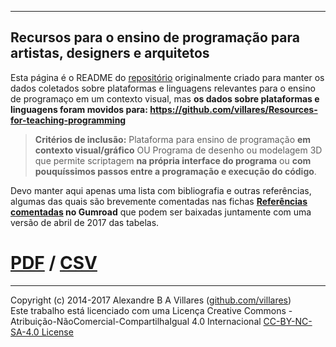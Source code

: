 ----

## Recursos para o ensino de programação para artistas, designers e arquitetos

Esta página é o README do [repositório](https://github.com/villares/Recursos-para-o-ensino-de-programacao) originalmente criado para manter os dados coletados sobre plataformas e linguagens relevantes para o ensino de programaço em um contexto visual, mas **os dados sobre plataformas e linguagens foram movidos para: https://github.com/villares/Resources-for-teaching-programming**
> **Critérios de inclusão:** Plataforma para ensino de programação **em contexto visual/gráfico**  OU Programa de desenho ou modelagem 3D que permite scriptagem **na própria interface do programa** ou **com pouquíssimos passos entre a programação e execução do código**.

Devo manter aqui apenas uma lista com bibliografia e outras referências, algumas das quais são brevemente comentadas nas fichas **[Referências comentadas](http://gumroad.com/l/LrVZ) no Gumroad** que podem ser baixadas juntamente com uma versão de abril de 2017 das tabelas.

# [PDF](http://gumroad.com/l/LrVZ) / [CSV](https://raw.githubusercontent.com/villares/Recursos-para-o-ensino-de-programacao/master/Bibliografia%20e%20referências.csv)

----
Copyright (c) 2014-2017 Alexandre B A Villares ([github.com/villares](https://github.com/villares))<br/>
Este trabalho está licenciado com uma Licença Creative Commons - Atribuição-NãoComercial-CompartilhaIgual 4.0 Internacional [CC-BY-NC-SA-4.0 License](https://creativecommons.org/licenses/by-nc-sa/4.0/)
